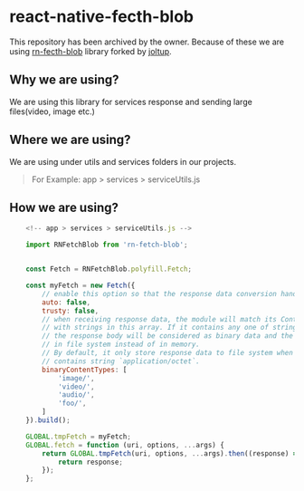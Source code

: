 # react-native-fecth-blob
This repository has been archived by the owner. Because of these we are using [rn-fecth-blob](https://github.com/joltup/rn-fetch-blob) library forked by [joltup](https://github.com/joltup).

## Why we are using?
We are using this library for services response and sending large files(video, image etc.)

## Where we are using?
We are using under utils and services folders in our projects.
> For Example: app > services > serviceUtils.js

## How we are using?

```javascript
    <!-- app > services > serviceUtils.js -->

    import RNFetchBlob from 'rn-fetch-blob';


    const Fetch = RNFetchBlob.polyfill.Fetch;

    const myFetch = new Fetch({
        // enable this option so that the response data conversion handled automatically
        auto: false,
        trusty: false,
        // when receiving response data, the module will match its Content-Type header
        // with strings in this array. If it contains any one of string in this array,
        // the response body will be considered as binary data and the data will be stored
        // in file system instead of in memory.
        // By default, it only store response data to file system when Content-Type
        // contains string `application/octet`.
        binaryContentTypes: [
            'image/',
            'video/',
            'audio/',
            'foo/',
        ]
    }).build();

    GLOBAL.tmpFetch = myFetch;
    GLOBAL.fetch = function (uri, options, ...args) {
        return GLOBAL.tmpFetch(uri, options, ...args).then((response) => {
            return response;
        });
    };
```